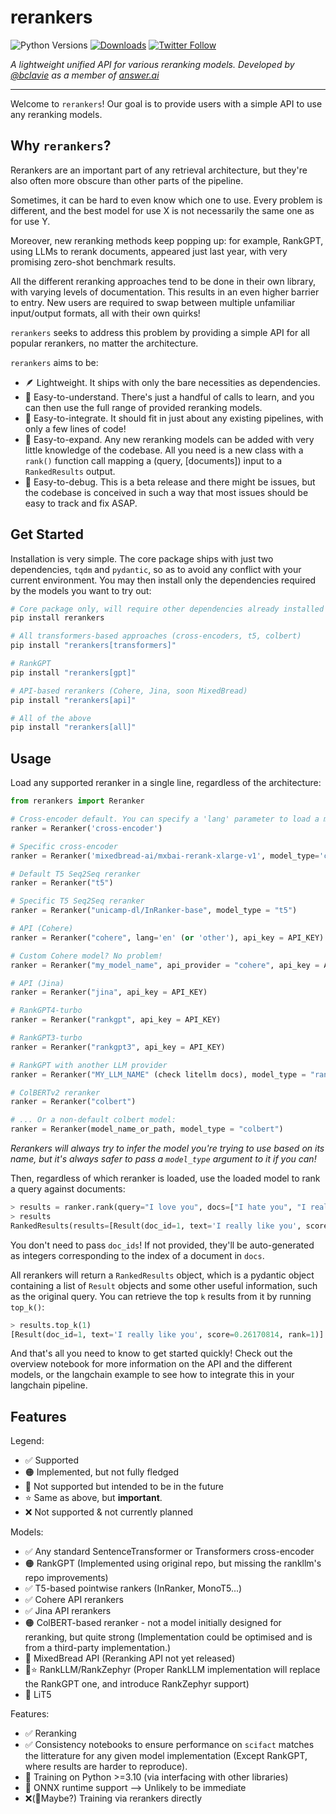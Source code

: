 
# rerankers

![Python Versions](https://img.shields.io/badge/Python-3.8_3.9_3.10_3.11-blue)
[![Downloads](https://static.pepy.tech/badge/rerankers/month)](https://pepy.tech/project/rerankers)
[![Twitter Follow](https://img.shields.io/twitter/follow/bclavie?style=social)](https://twitter.com/bclavie)


_A lightweight unified API for various reranking models. Developed by [@bclavie](https://twitter.com/bclavie) as a member of [answer.ai](https://www.answer.ai)_

---

Welcome to `rerankers`! Our goal is to provide users with a simple API to use any reranking models.

## Why `rerankers`?

Rerankers are an important part of any retrieval architecture, but they're also often more obscure than other parts of the pipeline.

Sometimes, it can be hard to even know which one to use. Every problem is different, and the best model for use X is not necessarily the same one as for use Y.

Moreover, new reranking methods keep popping up: for example, RankGPT, using LLMs to rerank documents, appeared just last year, with very promising zero-shot benchmark results.

All the different reranking approaches tend to be done in their own library, with varying levels of documentation. This results in an even higher barrier to entry. New users are required to swap between multiple unfamiliar input/output formats, all with their own quirks!

`rerankers` seeks to address this problem by providing a simple API for all popular rerankers, no matter the architecture.

`rerankers` aims to be:
- 🪶 Lightweight. It ships with only the bare necessities as dependencies.
- 📖 Easy-to-understand. There's just a handful of calls to learn, and you can then use the full range of provided reranking models.
- 🔗 Easy-to-integrate. It should fit in just about any existing pipelines, with only a few lines of code!
- 💪 Easy-to-expand. Any new reranking models can be added with very little knowledge of the codebase. All you need is a new class with a `rank()` function call mapping a (query, [documents]) input to a `RankedResults` output.
- 🐛 Easy-to-debug. This is a beta release and there might be issues, but the codebase is conceived in such a way that most issues should be easy to track and fix ASAP.


## Get Started

Installation is very simple. The core package ships with just two dependencies, `tqdm` and `pydantic`, so as to avoid any conflict with your current environment.
You may then install only the dependencies required by the models you want to try out:

```sh
# Core package only, will require other dependencies already installed
pip install rerankers

# All transformers-based approaches (cross-encoders, t5, colbert)
pip install "rerankers[transformers]"

# RankGPT
pip install "rerankers[gpt]"

# API-based rerankers (Cohere, Jina, soon MixedBread)
pip install "rerankers[api]"

# All of the above
pip install "rerankers[all]"
```

## Usage

Load any supported reranker in a single line, regardless of the architecture:
```python
from rerankers import Reranker

# Cross-encoder default. You can specify a 'lang' parameter to load a multilingual version!
ranker = Reranker('cross-encoder')

# Specific cross-encoder
ranker = Reranker('mixedbread-ai/mxbai-rerank-xlarge-v1', model_type='cross-encoder')

# Default T5 Seq2Seq reranker
ranker = Reranker("t5")

# Specific T5 Seq2Seq reranker
ranker = Reranker("unicamp-dl/InRanker-base", model_type = "t5")

# API (Cohere)
ranker = Reranker("cohere", lang='en' (or 'other'), api_key = API_KEY)

# Custom Cohere model? No problem!
ranker = Reranker("my_model_name", api_provider = "cohere", api_key = API_KEY)

# API (Jina)
ranker = Reranker("jina", api_key = API_KEY)

# RankGPT4-turbo
ranker = Reranker("rankgpt", api_key = API_KEY)

# RankGPT3-turbo
ranker = Reranker("rankgpt3", api_key = API_KEY)

# RankGPT with another LLM provider
ranker = Reranker("MY_LLM_NAME" (check litellm docs), model_type = "rankgpt", api_key = API_KEY)

# ColBERTv2 reranker
ranker = Reranker("colbert")

# ... Or a non-default colbert model:
ranker = Reranker(model_name_or_path, model_type = "colbert")

```

_Rerankers will always try to infer the model you're trying to use based on its name, but it's always safer to pass a `model_type` argument to it if you can!_

Then, regardless of which reranker is loaded, use the loaded model to rank a query against documents:

```python
> results = ranker.rank(query="I love you", docs=["I hate you", "I really like you"], doc_ids=[0,1])
> results
RankedResults(results=[Result(doc_id=1, text='I really like you', score=0.26170814, rank=1), Result(doc_id=0, text='I hate you', score=0.079210326, rank=2)], query='I love you', has_scores=True)
```

You don't need to pass `doc_ids`! If not provided, they'll be auto-generated as integers corresponding to the index of a document in `docs`.

All rerankers will return a `RankedResults` object, which is a pydantic object containing a list of `Result` objects and some other useful information, such as the original query. You can retrieve the top `k` results from it by running `top_k()`:

```python
> results.top_k(1)
[Result(doc_id=1, text='I really like you', score=0.26170814, rank=1)]
```

And that's all you need to know to get started quickly! Check out the overview notebook for more information on the API and the different models, or the langchain example to see how to integrate this in your langchain pipeline.


## Features

Legend:
- ✅ Supported
- 🟠 Implemented, but not fully fledged
- 📍 Not supported but intended to be in the future
- ⭐ Same as above, but **important**.
- ❌ Not supported & not currently planned

Models:
- ✅ Any standard SentenceTransformer or Transformers cross-encoder
- 🟠 RankGPT (Implemented using original repo, but missing the rankllm's repo improvements)
- ✅ T5-based pointwise rankers (InRanker, MonoT5...)
- ✅ Cohere API rerankers
- ✅ Jina API rerankers
- 🟠 ColBERT-based reranker - not a model initially designed for reranking, but quite strong (Implementation could be optimised and is from a third-party implementation.)
- 📍 MixedBread API (Reranking API not yet released)
- 📍⭐ RankLLM/RankZephyr (Proper RankLLM implementation will replace the RankGPT one, and introduce RankZephyr support)
- 📍 LiT5

Features:
- ✅ Reranking 
- ✅ Consistency notebooks to ensure performance on `scifact` matches the litterature for any given model implementation (Except RankGPT, where results are harder to reproduce).
- 📍 Training on Python >=3.10 (via interfacing with other libraries)
- 📍 ONNX runtime support --> Unlikely to be immediate
- ❌(📍Maybe?) Training via rerankers directly
